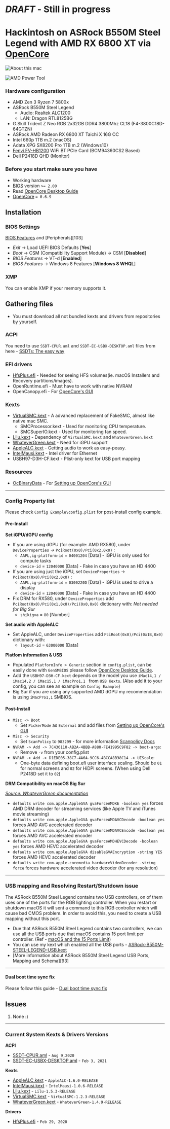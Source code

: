 # *DRAFT* - Still in progress

# Hackintosh on ASRock B550M Steel Legend with AMD RX 6800 XT via [OpenCore][1]

![About this mac][100]

![AMD Power Tool][102]

### **Hardware configuration**

* AMD Zen 3 Ryzen 7 5800x
* ASRock B550M Steel Legend
  * Audio: Realtek ALC1200
  * LAN: Dragon RTL8125BG
* G.Skill Trident Z Neo RGB 2x32GB DDR4 3800Mhz CL18 (F4-3800C18D-64GTZN)
* ASRock AMD Radeon RX 6800 XT Taichi X 16G OC
* Intel 660p 1TB m.2 (macOS)
* Adata XPG SX8200 Pro 1TB m.2 (Windows10)
* [Fenvi FV-HB1200][11] WiFi BT PCIe Card (BCM94360CS2 Based)
* Dell P2418D QHD (Monitor) 

### **Before you start make sure you have**

* Working hardware
* [BIOS][10] version `>= 2.00`
* Read [OpenCore Desktop Guide][20]
* [OpenCore][1] `= 0.6.9`

## Installation

### BIOS Settings

[ BIOS Features][102] and [Peripherals][103]

* *Exit* → Load UEFI BIOS Defaults [**Yes**]
* *Boot* → CSM (Compatibility Support Module) → CSM [**Disabled**]
* *BIOS Features* → VT-d [**Enabled**]
* *BIOS Features* → Windows 8 Features [**Windows 8 WHQL**]

### XMP

You can enable XMP if your memory supports it.

## Gathering files

- You must download all not bundled kexts and drivers from repositories by yourself.

### ACPI

You need to use `SSDT-CPUR.aml` and `SSDT-EC-USBX-DESKTOP.aml` files from here - [SSDTs: The easy way][21]

### EFI drivers

* [HfsPlus.efi][7] - Needed for seeing HFS volumes(ie. macOS Installers and Recovery partitions/images).
* OpenRuntime.efi - Must have to work with native NVRAM
* OpenCanopy.efi - For [OpenCore's GUI][25]

### Kexts

* [VirtualSMC.kext][4] - A advanced replacement of FakeSMC, almost like native mac SMC.
  * SMCProcessor.kext - Used for monitoring CPU temperature.
  * SMCSuperIO.kext - Used for monitoring fan speed.
* [Lilu.kext][3] - Dependency of `VirtualSMC.kext` and `WhateverGreen.kext`
* [WhateverGreen.kext][5] - Need for iGPU support
* [AppleALC.kext][2] - Getting audio to work as easy-peasy.
* [IntelMausi.kext][6] - Intel driver for Ethernet 
* USBH97-D3H-CF.kext - Plist-only kext for USB port mapping

### Resources

- [OcBinaryData][27] - For [Setting up OpenCore's GUI][26]

-----



### Config Property list

Please check `Config Example\config.plist` for post-install config example.

#### Pre-Install

**Set iGPU/dGPU config**

- If you are using dGPU (for example: AMD RX580), under `DeviceProperties` → `PciRoot(0x0)/Pci(0x2,0x0)` :
  - `AAPL,ig-platform-id` = `04001204` [Data] - iGPU is only used for compute tasks
  - `device-id` = `12040000` [Data] - Fake in case you have an HD 4400 
- If you are using just the iGPU, set `DeviceProperties` → `PciRoot(0x0)/Pci(0x2,0x0)` :
  - `AAPL,ig-platform-id` = `0300220D` [Data] - iGPU is used to drive a display
  - `device-id` = `12040000` [Data] - Fake in case you have an HD 4400 
- Fix DRM for RX580, under `DeviceProperties` add `PciRoot(0x0)/Pci(0x1,0x0)/Pci(0x0,0x0)` dictionary with:
  *Not needed for Big Sur*
  - `shikigva` = `80` [Number]

**Set audio with AppleALC**

- Set AppleALC, under `DeviceProperties` add `PciRoot(0x0)/Pci(0x1B,0x0)` dictionary with:
  - `layout-id` = `63000000` [Data]

**Platfom information & USB**

- Populated `PlatformInfo > Generic` section in `config.plist`, can be easily done with `GenSMBIOS` please follow [OpenCore Desktop Guide][23].
- Add the `USBH97-D3H-CF.kext` depends on the model you use `iMac14,1 / iMac14,2 / iMac15,1 / iMacPro1,1 ` from `USB Kexts`. (Also add it to your config, you can see an example on `Config Example`)
- Big Sur if you are using any supported AMD dGPU my recommendation is using `iMacPro1,1` SMBIOS.

#### Post-Install

- `Misc -> Boot`
  - Set `PickerMode` as `External` and add files from [Setting up OpenCore's GUI][25]
- `Misc -> Security`
  - Set `ScanPolicy` to `983299` - for more information [Scanpolicy Docs][24]
- `NVRAM -> Add -> 7C436110-AB2A-4BBB-A880-FE41995C9F82 -> boot-args`:
  - Remove `-v` from your config.plist
- `NVRAM -> Add -> D1EDE05-38C7-4A6A-9CC6-4BCCA8B38C14 -> UIScale`:
  - One-byte data defining boot.efi user interface scaling. Should be `01` for normal screens and `02` for HiDPI screens. (When using Dell P2418D set it to `02`)

**DRM Compatibility on macOS Big Sur**

[*Source: WhateverGreen documentation*][94]

- `defaults write com.apple.AppleGVA gvaForceAMDKE -boolean yes` forces AMD DRM decoder for streaming services (like Apple TV and iTunes movie streaming)
- `defaults write com.apple.AppleGVA gvaForceAMDAVCDecode -boolean yes` forces AMD AVC accelerated decoder
- `defaults write com.apple.AppleGVA gvaForceAMDAVCEncode -boolean yes` forces AMD AVC accelerated encoder
- `defaults write com.apple.AppleGVA gvaForceAMDHEVCDecode -boolean yes` forces AMD HEVC accelerated decoder
- `defaults write com.apple.AppleGVA disableGVAEncryption -string YES` forces AMD HEVC accelerated decoder
- `defaults write com.apple.coremedia hardwareVideoDecoder -string force` forces hardware accelerated video decoder (for any resolution)

----

### USB mapping and Resolving Restart/Shutdown issue

The ASRock B550M Steel Legend contains two USB controllers, on of them uses one of the ports for the RGB lighting controller. When you restart or shutdown macOS it will sent a command to this RGB controller which will cause bad CMOS problem. In order to avoid this, you need to create a USB mapping without this port.

- Due that ASRock B550M Steel Legend contains two controllers, we can use all the USB ports due that macOS contains 15 port limit per controller. (Ref - [macOS and the 15 Ports Limit][25])
- You can use my kext which enabled all the USB ports - [ASRock-B550M-STEEL-LEGEND-USB.kext][91]
- [More information about ASRock B550M Steel Legend USB Ports, Mapping and Schema][93]

----

#### Dual boot time sync fix

Please follow this guide - [Dual boot time sync fix][92]

## Issues

1. None :)



---------------

### Current System Kexts & Drivers Versions

**ACPI**

- [SSDT-CPUR.aml][21] - `Aug 9,2020`
- [SSDT-EC-USBX-DESKTOP.aml][22] - `Feb 3, 2021`

**Kexts**

* [AppleALC.kext][2] - `AppleALC-1.6.0-RELEASE`
* [IntelMausi.kext][6] - `IntelMausi-1.0.6-RELEASE`
* [Lilu.kext][3] - `Lilu-1.5.3-RELEASE`
* [VirtualSMC.kext][4] - `VirtualSMC-1.2.3-RELEASE`
* [WhateverGreen.kext][5] - `WhateverGreen-1.4.9-RELEASE`

**Drivers**

* [HfsPlus.efi][7] - `Feb 29, 2020`

[1]: https://github.com/acidanthera/OpenCorePkg/releases
[2]: https://github.com/acidanthera/AppleALC/releases
[3]: https://github.com/acidanthera/Lilu/releases
[4]: https://github.com/acidanthera/VirtualSMC/releases
[5]: https://github.com/acidanthera/WhateverGreen/releases
[6]: https://github.com/acidanthera/IntelMausi/releases
[7]: https://github.com/acidanthera/OcBinaryData/blob/master/Drivers/HfsPlus.efi

[10]: https://www.asrock.com/mb/AMD/B550M%20Steel%20Legend/index.asp#BIOS
[11]: https://www.aliexpress.com/item/33034394024.html

[20]: https://dortania.github.io/OpenCore-Install-Guide/
[21]: https://github.com/dortania/Getting-Started-With-ACPI/blob/master/extra-files/compiled/SSDT-CPUR.aml	"SSDT-CPUR.aml"
[22]: https://github.com/dortania/Getting-Started-With-ACPI/blob/master/extra-files/compiled/SSDT-EC-USBX-DESKTOP.aml "SSDT-EC-USBX-DESKTOP.aml"
[23]: https://dortania.github.io/OpenCore-Install-Guide/config.plist/haswell.html#platforminfo
[24]: https://dortania.github.io/OpenCore-Post-Install/universal/security.html#scanpolicy
[25]: https://dortania.github.io/OpenCore-Post-Install/usb/#macos-and-the-15-port-limit
[26]: https://dortania.github.io/OpenCore-Post-Install/cosmetic/gui.html#setting-up-opencores-gui
[27]: https://github.com/acidanthera/OcBinaryData

[91]: USBKexts/iMacPro1,1
[92]: dual_boot_time_sync_fix.md
[94]: asrock_b550_steel_legend_usb_mapping.md "usb mapping"
[94]: https://github.com/acidanthera/WhateverGreen/blob/master/Manual/FAQ.Chart.md#drm-compatibility-on-macos-11 "WhateverGreen - Fix DRM on BigSur"
[100]: _static/images/about.png "Abount this mac"
[102]: _static/images/amd_power_tool.png "AMD Power Tool"
[105]: _static/images/config_device_properties_rx580.png "Config RX580 device properties"